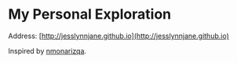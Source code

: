 # My Personal Exploration
Address: [http://jesslynnjane.github.io](http://jesslynnjane.github.io)

Inspired by [nmonarizqa](http://github.com/nmonarizqa/nmonarizqa.github.io/).
